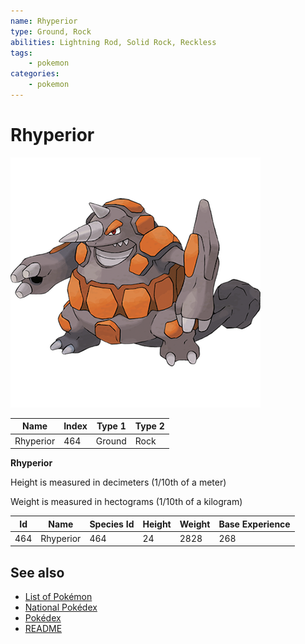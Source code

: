 ```yaml
---
name: Rhyperior
type: Ground, Rock
abilities: Lightning Rod, Solid Rock, Reckless
tags:
    - pokemon
categories:
    - pokemon
---
```


# Rhyperior


![Rhyperior](images/464.png)

| **Name** | **Index** | **Type 1** | **Type 2** |
|----|----|----|----|
| Rhyperior | 464 | Ground | Rock  |

**Rhyperior** 


Height is measured in decimeters (1/10th of a meter)

Weight is measured in hectograms (1/10th of a kilogram)

| **Id** | **Name** | **Species Id** | **Height** | **Weight** | **Base Experience** |
|--------|----------|----------------|------------|------------|---------------------|
| 464 | Rhyperior | 464 | 24 | 2828 | 268 |


## See also

- [List of Pokémon](../pokemon.md)
- [National Pokédex](../national_pokedex.md)
- [Pokédex](../pokedex.md)
- [README](../README.md)
